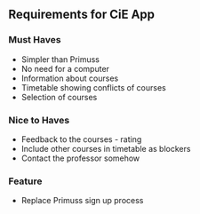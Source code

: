 
## Requirements for CiE App
### Must Haves
* Simpler than Primuss  
* No need for a computer  
* Information about courses  
* Timetable showing conflicts of courses  
* Selection of courses  

### Nice to Haves
* Feedback to the courses - rating  
* Include other courses in timetable as blockers  
* Contact the professor somehow  

### Feature
* Replace Primuss sign up process
